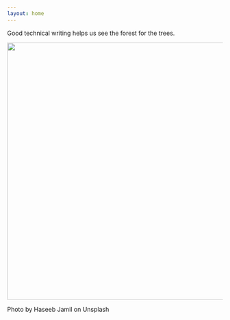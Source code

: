 ```yaml
---
layout: home
---
```


Good technical writing helps us see the forest for the trees. 

<img src="https://images.unsplash.com/photo-1509101758186-479a713d3687?ixlib=rb-4.0.3&ixid=MnwxMjA3fDB8MHxwaG90by1wYWdlfHx8fGVufDB8fHx8&auto=format&fit=crop&w=1176&q=80" width="800" height="600">



Photo by Haseeb Jamil on Unsplash
